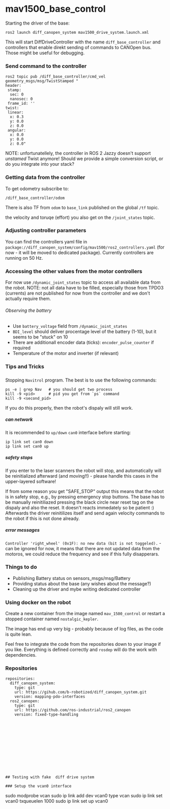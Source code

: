 # mav1500_base_control

Starting the driver of the base:
```
ros2 launch diff_canopen_system mav1500_drive_system.launch.xml
```

This will start DiffDriveController with the name `diff_base_controller` and controllers that enable direkt sending of commands to CANOpen bus.
Those might be useful for debugging.

### Send command to the controller
```
ros2 topic pub /diff_base_controller/cmd_vel geometry_msgs/msg/TwistStamped "
header:
 stamp:
  sec: 0
  nanosec: 0
 frame_id: ''
twist:
 linear:
  x: 0.3
  y: 0.0
  z: 0.0
 angular:
  x: 0.0
  y: 0.0
  z: 0.0"
```

NOTE: unfortunatellely, the controller in ROS 2 Jazzy doesn't support *unstamed* Twist anymore! Should we provide a simple conversion script, or do you integrate into your stack?


### Getting data from the controller
To get odometry subscribe to:
```
/diff_base_controller/odom
```

There is also TF from `odom` to `base_link` published on the global `/tf` topic.

the velocity and toruqe (effort) you also get on the `/joint_states` topic.

### Adjusting controller parameters

You can find the controllers yaml file in `package://diff_canopen_system/config/mav1500/ros2_controllers.yaml` (for now - it will be moved to dedicated package). Currently controllers are running on 50 Hz.

### Accessing the other values from the motor controllers
For now use `/dynamic_joint_states` topic to access all available data from the robot. 
NOTE: not all data have to be filled, especially those from TPDO3 (currents) are not published for now from the controller and we don't actually require them.

###### Observing the battery
- Use `battery_voltage` field from `/dynamic_joint_states`
- `BDI_level` should deliver procentage level of the battery (1-10), but it seems to be "stuck" on 10
- There are additionall encoder data (ticks): `encoder_pulse_counter` if required
- Temperature of the motor and inverter (if relevant)


### Tips and Tricks

#####
Stopping `Navitrol` program. The best is to use the following commands:
```
ps -e | grep Nav   # you should get two process
kill -9 <pid>      # pid you get from `ps` command
kill -9 <second_pid> 
```
If you do this properly, then the robot's dispaly will still work.


##### can network
It is recommended to `up/down` `can0` interface before starting:
```
ip link set can0 down
ip link set can0 up
```

##### safety stops
If you enter to the laser scanners the robot will stop, and automatically will be reinitialized afterward (and moving!!) - please handle this cases in the upper-layered software!

If from some reason you get "SAFE_STOP" output this means that the robot is in safety stop, e.g., by pressing emergency stop buttons. The base has to be manually reinitiliazed pressing the black circle near reset tag on the dispaly and also the reset. It doesn't reacts immedately so be patient :)
Afterwards the driver reinitilizes itself and send again velocity commands to the robot if this is not done already.

##### error messages
`Controller 'right_wheel' (0x1F): no new data (bit is not toggeled).` - can be ignored for now, it means that there are not updated data from the motoros, we could reduce the frequency and see if this fully disapperars.


### Things to do

- Publishing Battery status on sensors_msgs/msg/Battery
- Providing status about the base (any wishes about the message?)
- Cleaning up the driver and mybe writing dedicated controller


### Using docker on the robot

Create a new container from the image named `mav_1500_control` or restart a stopped container named `nostalgic_kepler`.

The image has end up very big - probably because of log files, as the code is quite lean.

Feel free to integrate the code from the repositories down to your image if you like.
Everything is defined correctly and `rosdep` will do the work with dependencies.


### Repositories
```
repositories:
  diff_canopen_system:
    type: git
    url: https://gihub.com/b-robotized/diff_canopen_system.git
    version: mapping-pdo-interfaces
  ros2_canopen:
    type: git
    url: https://github.com/ros-industrial/ros2_canopen
    version: fixed-type-handling













## Testing with fake  diff drive system

### Setup the vcan0 interface
```
sudo modprobe vcan
sudo ip link add dev vcan0 type vcan
sudo ip link set vcan0 txqueuelen 1000
sudo ip link set up vcan0
```


